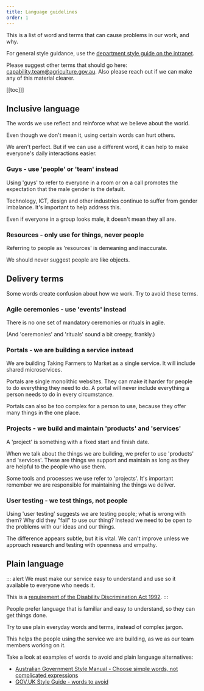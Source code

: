```yaml
---
title: Language guidelines
order: 1
---
```


This is a list of word and terms that can cause problems in our work, and why.

For general style guidance, use the [department style guide on the intranet](https://ausgovenvironment.sharepoint.com/sites/AWE-intranet/SitePages/Forms-and-templates.aspx).

Please suggest other terms that should go here: [capability.team@agriculture.gov.au](mailto:capability.team@agriculture.gov.au). Also please reach out if we can make any of this material clearer.

[[toc]]]

## Inclusive language

The words we use reflect and reinforce what we believe about the world.

Even though we don't mean it, using certain words can hurt others.

We aren't perfect. But if we can use a different word, it can help to make everyone's daily interactions easier.

### Guys - use 'people' or 'team' instead

Using 'guys' to refer to everyone in a room or on a call promotes the expectation that the male gender is the default.

Technology, ICT, design and other industries continue to suffer from gender imbalance. It's important to help address this.

Even if everyone in a group looks male, it doesn't mean they all are.

### Resources - only use for things, never people

Referring to people as 'resources' is demeaning and inaccurate.

We should never suggest people are like objects.

## Delivery terms

Some words create confusion about how we work. Try to avoid these terms.

### Agile ceremonies - use 'events' instead

There is no one set of mandatory ceremonies or rituals in agile.

(And 'ceremonies' and 'rituals' sound a bit creepy, frankly.)

### Portals - we are building a service instead

We are building Taking Farmers to Market as a single service. It will include shared microservices.

Portals are single monolithic websites. They can make it harder for people to do everything they need to do. A portal will never include everything a person needs to do in every circumstance.

Portals can also be too complex for a person to use, because they offer many things in the one place.

### Projects - we build and maintain 'products' and 'services'

A 'project' is something with a fixed start and finish date.

When we talk about the things we are building, we prefer to use 'products' and 'services'. These are things we support and maintain as long as they are helpful to the people who use them.

Some tools and processes we use refer to 'projects'. It's important remember we are responsible for maintaining the things we deliver.

### User testing - we test things, not people

Using 'user testing' suggests we are testing people; what is wrong with them? Why did they "fail" to use our thing? Instead we need to  be open to the problems with our ideas and our things.

The difference appears subtle, but it is vital. We can't improve unless we approach research and testing with openness and empathy.

## Plain language

::: alert
We must make our service easy to understand and use so it available to everyone who needs it.

This is a [requirement of the Disability Discrimination Act 1992](https://www.stylemanual.gov.au/user-needs/accessibility-and-inclusion/agency-responsibilities-and-commitments#other_accessibility_guidance_and_standards).
:::

People prefer language that is familiar and easy to understand, so they can get things done.

Try to use plain everyday words and terms, instead of complex jargon.

This helps the people using the service we are building, as we as our team members working on it.

Take a look at examples of words to avoid and plain language alternatives:

- [Australian Government Style Manual - Choose simple words, not complicated expressions](https://www.stylemanual.gov.au/writing-and-designing-content/clear-language-and-writing-style/plain-language-and-word-choice#choose_simple_words_not_complicated_expressions)
- [GOV.UK Style Guide - words to avoid](https://www.gov.uk/guidance/style-guide/a-to-z-of-gov-uk-style#words-to-avoid)

